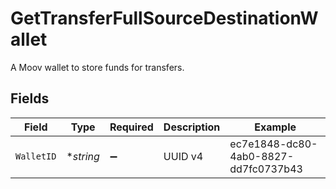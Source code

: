 # GetTransferFullSourceDestinationWallet

A Moov wallet to store funds for transfers.


## Fields

| Field                                | Type                                 | Required                             | Description                          | Example                              |
| ------------------------------------ | ------------------------------------ | ------------------------------------ | ------------------------------------ | ------------------------------------ |
| `WalletID`                           | **string*                            | :heavy_minus_sign:                   | UUID v4                              | ec7e1848-dc80-4ab0-8827-dd7fc0737b43 |